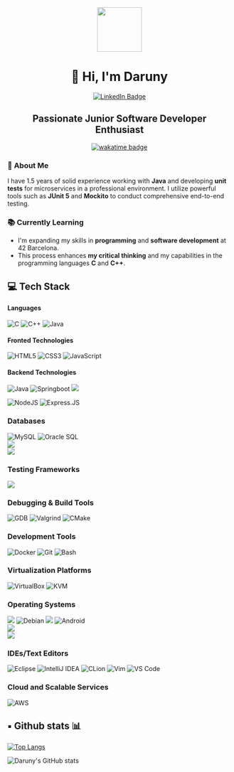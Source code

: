 <div id="header" align="center">
  <img src="https://media.giphy.com/media/v1.Y2lkPTc5MGI3NjExaXdqaDA2cm0ybXB1NDVka2EzOXdzZjl5MDRsazByaXVyYmtxbDhqdCZlcD12MV9pbnRlcm5hbF9naWZfYnlfaWQmY3Q9cw/WIQ0N0OUvei1OW1h9Z/giphy.gif" width="100" />
  <br>
  <h1>👋 Hi, I'm Daruny</h1>
</div>

<div id="badges" align="center">
  <a href="https://www.linkedin.com/in/daruny/">
    <img src="https://img.shields.io/badge/LinkedIn-blue?style=for-the-badge&logo=linkedin&logoColor=white" alt="LinkedIn Badge"/>
  </a>
</div>

<h2 align="center">Passionate Junior Software Developer Enthusiast</h2>

<div align="center">
  <a href="https://wakatime.com/@018d7050-d792-45fd-b560-fc782c888720">
    <img src="https://wakatime.com/badge/user/018d7050-d792-45fd-b560-fc782c888720.svg" alt="wakatime badge">
  </a>
</div>

### 🚀 **About Me** 

I have 1.5 years of solid experience working with __Java__ and developing __unit tests__ for microservices in a professional environment. I utilize powerful tools such as **JUnit 5** and **Mockito** to conduct comprehensive end-to-end testing.
<br>

### 📚 Currently Learning

- I'm expanding my skills in **programming** and **software development** at 42 Barcelona.
- This process enhances **my critical thinking** and my capabilities in the programming languages **C** and **C++**.
 
## 💻 **Tech Stack**

#### Languages
![C](https://img.shields.io/badge/c-%2300599C.svg?style=for-the-badge&logo=c&logoColor=white) 
![C++](https://img.shields.io/badge/c++-%2300599C.svg?style=for-the-badge&logo=c%2B%2B&logoColor=white)
![Java](https://img.shields.io/badge/Java-ED8B00?style=for-the-badge&logo=openjdk&logoColor=white)

#### Fronted Technologies
![HTML5](https://img.shields.io/badge/HTML5-E34F26?style=for-the-badge&logo=html5&logoColor=white)
![CSS3](https://img.shields.io/badge/CSS3-1572B6?style=for-the-badge&logo=css3&logoColor=white)
![JavaScript](	https://img.shields.io/badge/JavaScript-F7DF1E?style=for-the-badge&logo=javascript&logoColor=black)

#### Backend Technologies
![Java](https://img.shields.io/badge/Java-ED8B00?style=for-the-badge&logo=openjdk&logoColor=white)
![Springboot](https://img.shields.io/badge/Springboot-6DB33F?style=for-the-badge&logo=spring&logoColor=white)
![](https://img.shields.io/badge/Hibernate-59666C?style=for-the-badge&logo=Hibernate&logoColor=white)

![NodeJS](https://img.shields.io/badge/Node.js-43853D?style=for-the-badge&logo=node.js&logoColor=white)
![Express.JS](https://img.shields.io/badge/Express.js-404D59?style=for-the-badge)

### Databases
![MySQL](https://img.shields.io/badge/MySQL-00000F?style=for-the-badge&logo=mysql&logoColor=white)
![Oracle SQL](https://img.shields.io/badge/Oracle-F80000?style=for-the-badge&logo=oracle&logoColor=black)<br>
![](https://img.shields.io/badge/MongoDB-4EA94B?style=for-the-badge&logo=mongodb&logoColor=white)<br>
![](https://img.shields.io/badge/SQLite-07405E?style=for-the-badge&logo=sqlite&logoColor=white)

### Testing Frameworks
![](https://img.shields.io/badge/JUnit5-6DB33F?style=for-the-badge&logo=spring&logoColor=white)

### Debugging & Build Tools
![GDB](https://img.shields.io/badge/GDB-000000?style=for-the-badge&logo=gnu&logoColor=white)
![Valgrind](https://img.shields.io/badge/Valgrind-1F9E2C?style=for-the-badge&logo=valgrind&logoColor=white)
![CMake](https://img.shields.io/badge/CMake-064F8C?style=for-the-badge&logo=cmake&logoColor=white)

### Development Tools
![Docker](https://img.shields.io/badge/Docker-2496ED?style=for-the-badge&logo=docker&logoColor=white)
![Git](https://img.shields.io/badge/Git-F05032?style=for-the-badge&logo=git&logoColor=white)
![Bash](https://img.shields.io/badge/Bash-4EAA25?style=for-the-badge&logo=gnubash&logoColor=white)

### Virtualization Platforms
![VirtualBox](https://img.shields.io/badge/VirtualBox-183A61?style=for-the-badge&logo=virtualbox&logoColor=white)
![KVM](https://img.shields.io/badge/KVM-FF6600?style=for-the-badge&logo=kvm&logoColor=white)

### Operating Systems

![](https://img.shields.io/badge/Pop!_OS-48B9C7?style=for-the-badge&logo=Pop!_OS&logoColor=white) 
![Debian](https://img.shields.io/badge/Debian-A81D33?style=for-the-badge&logo=debian&logoColor=white)
![](https://img.shields.io/badge/Linux-FCC624?style=for-the-badge&logo=linux&logoColor=black)
![Android](https://img.shields.io/badge/Android-3DDC84?style=for-the-badge&logo=android&logoColor=white)
<br>
![](https://img.shields.io/badge/Windows-0078D6?style=for-the-badge&logo=windows&logoColor=white)<br>
![](https://img.shields.io/badge/mac%20os-000000?style=for-the-badge&logo=apple&logoColor=white) <br>

### IDEs/Text Editors
![Eclipse](https://img.shields.io/badge/Eclipse-2C2255?style=for-the-badge&logo=eclipse&logoColor=white)
![IntelliJ IDEA](https://img.shields.io/badge/IntelliJ_IDEA-000000?style=for-the-badge&logo=intellij-idea&logoColor=white)
![CLion](https://img.shields.io/badge/CLion-000000?style=for-the-badge&logo=clion&logoColor=white)
![Vim](https://img.shields.io/badge/Vim-019733?style=for-the-badge&logo=vim&logoColor=white)
![VS Code](https://img.shields.io/badge/VS%20Code-007ACC?style=for-the-badge&logo=visual-studio-code&logoColor=white)

### Cloud and Scalable Services
![AWS](https://img.shields.io/badge/AWS-FF9900?style=for-the-badge&logo=amazon-aws&logoColor=white)


<!--
```yaml
Languages: Java, C, JavaScript
Databases: MongoDB, SQL, MySQL
Backend Frameworks: Spring Boot, Hibernate, JPA, Node.js, Express
Testing Frameworks: JUnit 5, Mockito, CUnit
Debugging & Build Tools: GDB, Valgrind, CMake
Development Tools: Docker, Git, Vim, Bash
Virtualization Platforms: VirtualBox, KVM
Operating Systems: Windows, Linux, macOS
IDEs/Text Editors: Eclipse, IntelliJ IDEA, CLion, Vim, VS Code
Cloud and Scalable Services: AWS
Principles of Programming: Clean Code, SOLID, DRY (Don't Repeat Yourself)
```
-->

## ▪️ Github stats 📊

[![Top Langs](https://github-readme-stats.vercel.app/api/top-langs/?username=Daruuu&hide=css&langs_count=3)](https://github.com/Daruuu/)

![Daruny's GitHub stats](https://github-readme-stats.vercel.app/api?username=Daruuu&hide=contribs,stars)

<!--
💼 Proyectos Destacados

[![Readme Card](https://github-readme-stats.vercel.app/api/pin/?username=Daruuu&repo=Libft_project)](https://github.com/Daruuu/Libft_project)
[![Readme Card](https://github-readme-stats.vercel.app/api/pin/?username=Daruuu&repo=JuegoConecta4)](https://github.com/Daruuu/JuegoConecta4)
[![Readme Card](https://github-readme-stats.vercel.app/api/pin/?username=Daruuu&repo=ProjectFullstack)](https://github.com/Daruuu/ProjectFullstack)
-->

